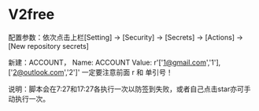 # V2free

配置参数：依次点击上栏[Setting] -> [Security] -> [Secrets] -> [Actions] -> [New repository secrets]

新建：ACCOUNT，
Name: ACCOUNT
Value: r'['1@gmail.com','1'],['2@outlook.com','2']'
一定要注意前面 r 和 单引号！

说明：脚本会在7:27和17:27各执行一次以防签到失败，或者自己点击star亦可手动执行一次。
